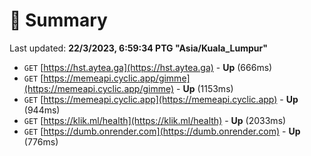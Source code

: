 # 📖 Summary
Last updated: **22/3/2023, 6:59:34 PTG "Asia/Kuala_Lumpur"**

- `GET` [https://hst.aytea.ga](https://hst.aytea.ga) - **Up** (666ms)
- `GET` [https://memeapi.cyclic.app/gimme](https://memeapi.cyclic.app/gimme) - **Up** (1153ms)
- `GET` [https://memeapi.cyclic.app](https://memeapi.cyclic.app) - **Up** (944ms)
- `GET` [https://klik.ml/health](https://klik.ml/health) - **Up** (2033ms)
- `GET` [https://dumb.onrender.com](https://dumb.onrender.com) - **Up** (776ms)
